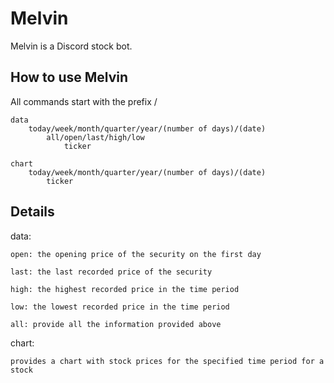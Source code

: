 # Melvin
Melvin is a Discord stock bot. 

## How to use Melvin

All commands start with the prefix /

    data
        today/week/month/quarter/year/(number of days)/(date)
            all/open/last/high/low
                ticker
               
    chart
        today/week/month/quarter/year/(number of days)/(date)
            ticker


## Details

data:

    open: the opening price of the security on the first day

    last: the last recorded price of the security

    high: the highest recorded price in the time period

    low: the lowest recorded price in the time period

    all: provide all the information provided above

chart:

    provides a chart with stock prices for the specified time period for a stock